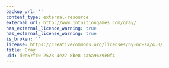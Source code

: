 ```yaml
---
backup_url: ''
content_type: external-resource
external_url: http://www.intuitiongames.com/gray/
has_external_licence_warning: true
has_external_license_warning: true
is_broken: ''
license: https://creativecommons.org/licenses/by-nc-sa/4.0/
title: Gray
uid: d0e57fc0-2523-4e27-8be8-ca5a9639e0f4
---
```

